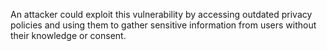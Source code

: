 An attacker could exploit this vulnerability by accessing outdated privacy policies and using them to gather sensitive information from users without their knowledge or consent.
